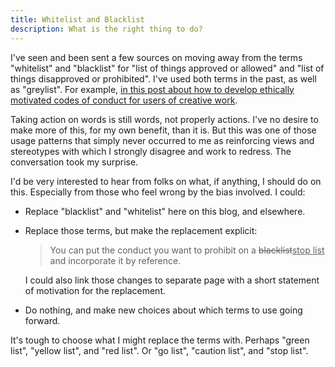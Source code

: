 ```yaml
---
title: Whitelist and Blacklist
description: What is the right thing to do?
---
```


I've seen and been sent a few sources on moving away from the terms "whitelist" and "blacklist" for "list of things approved or allowed" and "list of things disapproved or prohibited".  I've used both terms in the past, as well as "greylist".  For example, [in this post about how to develop ethically motivated codes of conduct for users of creative work](https://writing.kemitchell.com/2019/03/15/Ethical-Subcommons.html#describe-acceptable-conduct).

Taking action on words is still words, not properly actions.  I've no desire to make more of this, for my own benefit, than it is.  But this was one of those usage patterns that simply never occurred to me as reinforcing views and stereotypes with which I strongly disagree and work to redress.  The conversation took my surprise.

I'd be very interested to hear from folks on what, if anything, I should do on this.  Especially from those who feel wrong by the bias involved.  I could:

- Replace "blacklist" and "whitelist" here on this blog, and elsewhere.

- Replace those terms, but make the replacement explicit:

  > You can put the conduct you want to prohibit on a <del>blacklist</del><ins>stop list</ins> and incorporate it by reference.

  I could also link those changes to separate page with a short statement of motivation for the replacement.

- Do nothing, and make new choices about which terms to use going forward.

It's tough to choose what I might replace the terms with.  Perhaps "green list", "yellow list", and "red list".  Or "go list", "caution list", and "stop list".
